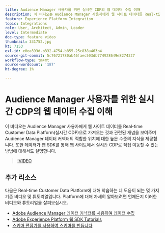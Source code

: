 ```yaml
---
title: Audience Manager 사용자를 위한 실시간 CDP의 웹 데이터 수집 이해
description: 이 비디오는 Audience Manager 사용자에게 웹 사이트 데이터를 Real-time Customer Data Platform(실시간 CDP)으로 가져오는 것과 관련된 개념을 보여주며 Audience Manager 데이터 커넥터의 적합한 위치에 대한 높은 수준의 지식을 제공합니다. 또한 데이터가 웹 SDK를 통해 웹 사이트에서 실시간 CDP로 직접 이동할 수 있는 방법에 대해서도 설명합니다.
feature: Experience Platform Integration
topic: Integrations
role: User, Architect, Admin, Leader
level: Intermediate
doc-type: feature video
thumbnail: 331752.jpg
kt: 7153
exl-id: e0ea393d-b332-4754-b855-25c838a463b4
source-git-commit: 5c76721780ab46faec503db774928649e8274327
workflow-type: tm+mt
source-wordcount: '187'
ht-degree: 1%

---
```


# Audience Manager 사용자를 위한 실시간 CDP의 웹 데이터 수집 이해

이 비디오는 Audience Manager 사용자에게 웹 사이트 데이터를 Real-time Customer Data Platform(실시간 CDP)으로 가져오는 것과 관련된 개념을 보여주며 Audience Manager 데이터 커넥터의 적합한 위치에 대한 높은 수준의 지식을 제공합니다. 또한 데이터가 웹 SDK를 통해 웹 사이트에서 실시간 CDP로 직접 이동할 수 있는 방법에 대해서도 설명합니다.

>[!VIDEO](https://video.tv.adobe.com/v/346981/?quality=12&learn=on&captions=kor)

## 추가 리소스

다음은 Real-time Customer Data Platform에 대해 학습하는 데 도움이 되는 몇 가지 기존 비디오 및 튜토리얼입니다. Platform에 대해 자세히 알아보려면 언제든지 이러한 비디오와 튜토리얼을 살펴보십시오.

* [Adobe Audience Manager 데이터 커넥터를 사용하여 데이터 수집](https://experienceleague.adobe.com/docs/platform-learn/tutorials/sources/ingest-data-from-aam.html?lang=ko#sources)
* [Adobe Experience Platform 웹 SDK Tutorials](https://experienceleague.adobe.com/docs/web-sdk-learn/tutorials/overview.html?lang=ko)
* [스키마 편집기를 사용하여 스키마를 만듭니다](https://experienceleague.adobe.com/docs/experience-platform/xdm/tutorials/create-schema-ui.html?lang=ko#getting-started)
